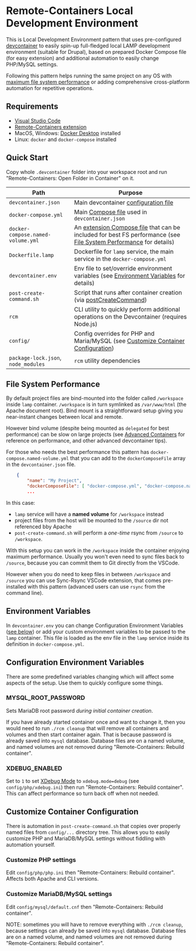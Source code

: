 # Remote-Containers Local Development Environment

This is Local Development Environment pattern that uses pre-configured [devcontainer](https://github.com/microsoft/vscode-dev-containers) to easily spin-up full-fledged local LAMP development environment (suitable for Drupal), based on prepared Docker Compose file (for easy extension) and additional automation to easily change PHP/MySQL settings.

Following this pattern helps running the same project on any OS with [maximum file system performance](#file-system-performance) or adding comprehensive cross-platform automation for repetitive operations.

## Requirements

- [Visual Studio Code](https://code.visualstudio.com/)
- [Remote-Containers extension](https://marketplace.visualstudio.com/items?itemName=ms-vscode-remote.remote-containers)
- MacOS, Windows: [Docker Desktop](https://www.docker.com/products/docker-desktop) installed
- Linux: `docker` and `docker-compose` installed

## Quick Start

Copy whole `.devcontainer` folder into your workspace root and run "Remote-Containers: Open Folder in Container" on it.


| Path | Purpose |
|------|---------|
| `devcontainer.json` | Main devcontainer [configuration file](https://code.visualstudio.com/docs/remote/devcontainerjson-reference) 
| `docker-compose.yml` | Main [Compose file](https://docs.docker.com/compose/compose-file/compose-file-v3/) used in `devcontainer.json` 
| `docker-compose.named-volume.yml` | An [extension Compose file](https://docs.docker.com/compose/reference/overview/#specifying-multiple-compose-files) that can be included for best FS performance (see [File System Performance](#file-system-performance) for details)
| `Dockerfile.lamp` | Dockerfile for `lamp` service, the main service in the `docker-compose.yml`
| `devcontainer.env` | Env file to set/override environment variables (see [Environment Variables](#environment-variables) for details)
| `post-create-command.sh` | Script that runs after container creation (via [postCreateCommand](https://code.visualstudio.com/docs/remote/devcontainerjson-reference))
| `rcm` | CLI utility to quickly perform additional operations on the Devcontainer (requires Node.js)
| `config/` | Config overrides for PHP and Maria/MySQL (see [Customize Container Configuration](#customize-container-configuration))
| `package-lock.json`, `node_modules` | `rcm` utility dependencies

## File System Performance

By default project files are bind-mounted into the folder called `/workspace` inside `lamp` container. `/workspace` is in turn symlinked as `/var/www/html` (the Apache document root).
Bind mount is a straightforward setup giving you near-instant changes between local and remote.

However bind volume (despite being mounted as `delegated` for best performance) can be slow on large projects (see [Advanced Containers](https://code.visualstudio.com/docs/remote/containers-advanced) for reference on performance, and other advanced devcontainer tips).

For those who needs the best performance this pattern has `docker-compose.named-volume.yml` that you can add to the `dockerComposeFile` array in the `devcontainer.json` file. 

```json
    {
        "name": "My Project",
        "dockerComposeFile": [ "docker-compose.yml", "docker-compose.named-volume.yml" ],
        ...
```

In this case:
- `lamp` service will have a **named volume** for `/workspace` instead
- project files from the host will be mounted to the `/source` dir not referenced bby Apache
- `post-create-command.sh` will perform a *one-time* rsync from `/source` to `/workspace`.

With this setup you can work in the `/workspace` inside the container enjoying maximum performance. 
Usually you won't even need to sync files back to `/source`, because you can commit them to Git directly from the VSCode.

However when you do need to keep files in between `/workspace` and `/source` you can use Sync-Rsync VSCode extension, that comes pre-installed with this pattern (advanced users can use `rsync` from the command line).

## Environment Variables

In `devcontainer.env` you can change Configuration Environment Variables ([see below](#configuration-environment-variables)) or add your custom environment variables to be passed to the `lamp` container. This file is loaded as the env file in the `lamp` service inside its definition in `docker-compose.yml`.

## Configuration Environment Variables

There are some predefined variables changing which will affect some aspects of the setup. 
Use them to quickly configure some things.

### MYSQL_ROOT_PASSWORD

Sets MariaDB root password *during initial container creation*. 

If you have already started container once and want to change it, then you would need to run `./rcm cleanup` that will remove all containers and volumes and then start container again. That is because password is already saved into `mysql` database. Database files are on a named volume, and named volumes are not removed during "Remote-Containers: Rebuild container".

### XDEBUG_ENABLED

Set to `1` to set [XDebug Mode](https://xdebug.org/docs/all_settings#mode) to `xdebug.mode=debug` (see `config/php/xdebug.ini`) then run "Remote-Containers: Rebuild container". This can affect performance so turn back off when not needed.

## Customize Container Configuration

There is automation in `post-create-command.sh` that copies over properly named files from `config/...` directory tree. This allows you to easily customize PHP and MariaDB/MySQL settings without fiddling with automation yourself.

### Customize PHP settings

Edit `config/php/php.ini` then "Remote-Containers: Rebuild container". Affects both Apache and CLI versions. 

### Customize MariaDB/MySQL settings

Edit `config/mysql/default.cnf` then "Remote-Containers: Rebuild container". 

NOTE: sometimes you will have to remove everything with `./rcm cleanup`, because settings can already be saved into `mysql` database. Database files are on a named volume, and named volumes are not removed during "Remote-Containers: Rebuild container".
